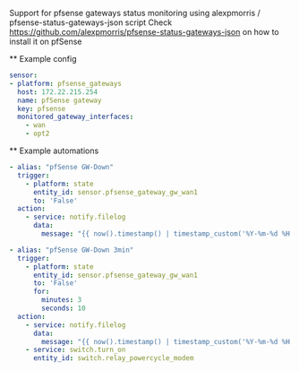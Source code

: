 Support for pfsense gateways status monitoring using alexpmorris / pfsense-status-gateways-json script
Check https://github.com/alexpmorris/pfsense-status-gateways-json on how to install it on pfSense

** Example config

```yaml
sensor:
- platform: pfsense_gateways
  host: 172.22.215.254
  name: pfSense gateway
  key: pfsense
  monitored_gateway_interfaces:
    - wan
    - opt2
```

** Example automations
```yaml
- alias: "pfSense GW-Down"
  trigger:
    - platform: state
      entity_id: sensor.pfsense_gateway_gw_wan1
      to: 'False'
  action:
    - service: notify.filelog
      data:
        message: "{{ now().timestamp() | timestamp_custom('%Y-%m-%d %H:%M:%S') }} My internet just died"

- alias: "pfSense GW-Down 3min"
  trigger:
    - platform: state
      entity_id: sensor.pfsense_gateway_gw_wan1
      to: 'False'
      for:
        minutes: 3
        seconds: 10
  action:
    - service: notify.filelog
      data:
        message: "{{ now().timestamp() | timestamp_custom('%Y-%m-%d %H:%M:%S') }} My internet just died more than 3 minutes ago, rebooting ISP crap"
    - service: switch.turn_on
      entity_id: switch.relay_powercycle_modem
```
